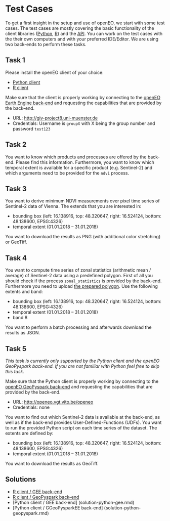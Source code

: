 # Test Cases
To get a first insight in the setup and use of openEO, we start with some test cases. The test cases are mostly covering the basic functionality of the client libraries ([Python](https://github.com/Open-EO/openeo-python-client), [R](https://github.com/Open-EO/openeo-r-client)) and the [API](https://github.com/Open-EO/openeo-api). You can work on the test cases with the their own computers and with your preferred IDE/Editor. We are using two back-ends to perform these tasks.

## Task 1

Please install the openEO client of your choice:

* [Python client](https://github.com/Open-EO/openeo-python-client)
* [R client](https://github.com/Open-EO/openeo-r-client)

Make sure that the client is properly working by connecting to the [openEO Earth Engine back-end](https://github.com/Open-EO/openeo-earthengine-driver) and requesting the capabilities that are provided by the back-end.

- URL: http://giv-project8.uni-muenster.de
- Credentials: Username is `groupX`  with X being the group number and password `test123`

## Task 2

You want to know which products and processes are offered by the back-end. Please find this information. Furthermore, you want to know which temporal extent is available for a specific product (e.g. Sentinel-2) and which arguments need to be provided for the `ndvi` process.

## Task 3

You want to derive minimum NDVI measurements over pixel time series of Sentinel-2 data of Vienna. The extends that you are interested in:

* bounding box (left: 16.138916, top: 48.320647, right: 16.524124, bottom: 48.138600, EPSG:4326)
* temporal extent (01.01.2018 – 31.01.2018)

You want to download the results as PNG (with additional color stretching) or GeoTiff.

## Task 4

You want to compute time series of zonal statistics (arithmetic mean / average) of Sentinel-2 data using a predefined polygon. First of all you should check if the process `zonal_statistics` is provided by the back-end. Furthermore you need to upload [the prepared polygon](task-4/polygon.json). Use the following extents and band: 

* bounding box (left: 16.138916, top: 48.320647, right: 16.524124, bottom: 48.138600, EPSG:4326)
* temporal extent (01.01.2018 – 31.01.2018)
* band 8

You want to perform a batch processing and afterwards download the results as JSON.

## Task 5

*This task is currently only supported by the Python client and the openEO GeoPyspark back-end. If you are not familiar with Python feel free to skip this task.*

Make sure that the Python client is properly working by connecting to the [openEO GeoPyspark back-end](https://github.com/Open-EO/openeo-geopyspark-driver) and requesting the capabilities that are provided by the back-end.

[](https://github.com/Open-EO/openeo-geopyspark-driver)

- URL: http://openeo.vgt.vito.be/openeo
- Credentials: none

You want to find out which Sentinel-2 data is available at the back-end, as well as if the back-end provides User-Defined-Functions (UDFs). You want to run the provided Python script on each time series of the dataset. The extents are defined by: 

- bounding box (left: 16.138916, top: 48.320647, right: 16.524124, bottom: 48.138600, EPSG:4326)
- temporal extent (01.01.2018 – 31.01.2018)

You want to download the results as GeoTiff.

## Solutions

* [R client / GEE back-end](solution-r-gee.rmd)
* [R client / GeoPyspark back-end](solution-r-geopyspark.rmd)
* [Python client / GEE back-end] (solution-python-gee.rmd)
* [Python client / GGeoPysparkEE back-end] (solution-python-geopyspark.rmd)
